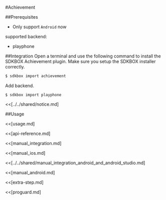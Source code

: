<!--
Include Base: /Users/jtsm/Chukong-Inc/pr/en/src/achievement/v3-cpp
-->

#Achievement

##Prerequisites
* Only support `Android` now

supported backend:
- playphone

##Integration
Open a terminal and use the following command to install the SDKBOX Achievement plugin. Make sure you setup the SDKBOX installer correctly.
```bash
$ sdkbox import achievement
```

Add backend.
```
$ sdkbox import playphone
```

<<[../../shared/notice.md]

<!--## Configuration
<<[../../shared/sdkbox_cloud.md]
<<[../../shared/remote_application_config.md]

<<[sdkbox-config-encrypt.md]-->

##Usage

<<[usage.md]

<<[api-reference.md]

<<[manual_integration.md]

<<[manual_ios.md]

<<[../../shared/manual_integration_android_and_android_studio.md]

<<[manual_android.md]

<<[extra-step.md]

<<[proguard.md]
